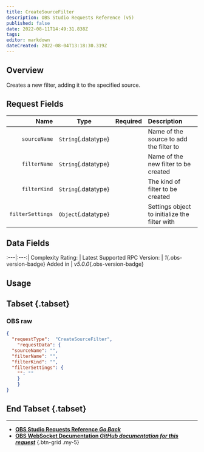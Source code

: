 ```yaml
---
title: CreateSourceFilter
description: OBS Studio Requests Reference (v5)
published: false
date: 2022-08-11T14:49:31.838Z
tags: 
editor: markdown
dateCreated: 2022-08-04T13:18:30.319Z
---
```


## Overview
Creates a new filter, adding it to the specified source.

## Request Fields
Name | Type | Required| Description |
----:|:----:|:-------:|:------------|
`sourceName` | `String`{.datatype} | <i class="mdi mdi-check-bold"></i> | Name of the source to add the filter to
`filterName` | `String`{.datatype} | <i class="mdi mdi-check-bold"></i> | Name of the new filter to be created
`filterKind` | `String`{.datatype} | <i class="mdi mdi-check-bold"></i> | The kind of filter to be created
`filterSettings` | `Object`{.datatype} | <i class="mdi mdi-close-thick"></i> | Settings object to initialize the filter with

## Data Fields
:---|:---:|
Complexity Rating: | <span class="stars stars--3"></span>
Latest Supported RPC Version: | *1*{.obs-version-badge}
Added in | *v5.0.0*{.obs-version-badge}

## Usage
## Tabset {.tabset}
### OBS raw
```json
{
  "requestType":  "CreateSourceFilter",
	"requestData": {	
  "sourceName": "",
  "filterName": "",
  "filterKind": "",
  "filterSettings": {
    "": ""
    }
	}
}
```
## End Tabset {.tabset}

---

- [<i class="mdi mdi-chevron-left"></i>**OBS Studio Requests Reference *Go Back***](/en/Broadcasters/OBS/Requests)
- [<i class="mdi mdi-github"></i> **OBS WebSocket Documentation *GitHub documentation for this request***](https://github.com/obsproject/obs-websocket/blob/master/docs/generated/protocol.md#createsourcefilter)
{.btn-grid .my-5}